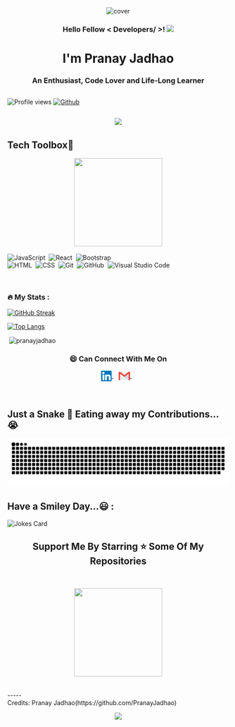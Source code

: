 

<div align="center">
<img width="" height = "" src="https://miro.medium.com/max/1444/1*Z5-lWkyzcRB5ahgm9qyxvg.png" alt="cover" />
</div>

<h3 align="center">Hello Fellow < Developers/ >! <img src="https://raw.githubusercontent.com/MartinHeinz/MartinHeinz/master/wave.gif" width="30px"></h3>
<h1 align="center">I'm Pranay Jadhao</h1>
<h3 align="center" >An Enthusiast, Code Lover and Life-Long Learner</h3>


<div align="center">
  <div style="display: flex; align-items: center;">
                                                      
   ![Profile views](https://visitor-badge.glitch.me/badge?page_id=PranayJadhao.PranayJadhao)
   [![Github](https://img.shields.io/github/followers/PranayJadhao?label=Follow&style=social)](https://github.com/PranayJadhao)
                                                                                                                                              
  </div>
</div>
  
  <p  align="center">
<img src="https://user-images.githubusercontent.com/73097560/115834477-dbab4500-a447-11eb-908a-139a6edaec5c.gif"> 
    
    
    
## **Tech Toolbox🧰**<br>

<p align='center'>
<img src="https://media.giphy.com/media/TEnXkcsHrP4YedChhA/giphy.gif" width="200" height="200" frameBorder="0" class="giphy-embed" allowFullScreen></img></p>

![JavaScript](https://img.shields.io/badge/-JavaScript-05122A?style=flat&logo=javascript)&nbsp;
![React](https://img.shields.io/badge/-React-05122A?style=flat&logo=react)&nbsp;
![Bootstrap](https://img.shields.io/badge/-Bootstrap-05122A?style=flat&logo=bootstrap&logoColor=563D7C)\
![HTML](https://img.shields.io/badge/-HTML-05122A?style=flat&logo=HTML5)&nbsp;
![CSS](https://img.shields.io/badge/-CSS-05122A?style=flat&logo=CSS3&logoColor=1572B6)&nbsp;
![Git](https://img.shields.io/badge/-Git-05122A?style=flat&logo=git)&nbsp;
![GitHub](https://img.shields.io/badge/-GitHub-05122A?style=flat&logo=github)&nbsp;
![Visual Studio Code](https://img.shields.io/badge/-Visual%20Studio%20Code-05122A?style=flat&logo=visual-studio-code&logoColor=007ACC)&nbsp;

<br />

  



### :fire: My Stats :
[![GitHub Streak](http://github-readme-streak-stats.herokuapp.com?user=PranayJadhao&theme=dark&background=000000)](https://git.io/streak-stats)

[![Top Langs](https://github-readme-stats.vercel.app/api/top-langs/?username=PranayJadhao&layout=compact&theme=vision-friendly-dark)](https://github.com/anuraghazra/github-readme-stats)





<p>&nbsp;<img align="center" src="https://github-readme-stats.vercel.app/api?username=PranayJadhao&show_icons=true&locale=en&theme=vision-friendly-dark" alt="pranayjadhao" /></p>

  
<div align="center">
<h3><b>😄 Can Connect With Me On</b></h3>
  </div>
<p align="center">
<a href="https://www.linkedin.com/in/pranay-jadhao-b322b7259/" target="_blank">
  <img align="center" alt="Pranay Jadhao | Linkedin" width="24px" src="https://github.com/SatYu26/SatYu26/blob/master/Assets/Linkedin.svg" />
</a> &nbsp;&nbsp;
<a href="pranayjadhao95@gmail.com" >
  <img align="center" alt="Pranay Jadhao | Gmail" width="26px" src="https://github.com/SatYu26/SatYu26/blob/master/Assets/Gmail.svg" />
</a> &nbsp;&nbsp;
<p>
  
<br>
  
## Just a Snake 🐍 Eating away my Contributions...😭


  
  ![](https://github.com/Platane/snk/raw/output/github-contribution-grid-snake.svg)
  
  
## Have a Smiley Day...😃 :<br>
![Jokes Card](https://readme-jokes.vercel.app/api)
  
<h2 align='center'>Support Me By Starring ⭐ Some Of My Repositories</h2>
<br>
<p align='center'>
<img src="https://media.giphy.com/media/O51MQ3DduOcGW6ofR3/giphy.gif" width="200" height="200" frameBorder="0" class="giphy-embed" allowFullScreen></img></p>
<br>
-----
<div text-align="center">
  Credits: Pranay Jadhao(https://github.com/PranayJadhao)
 
</div>

  <p  align="center">
<img src="https://user-images.githubusercontent.com/73097560/115834477-dbab4500-a447-11eb-908a-139a6edaec5c.gif"> 
















</p>


